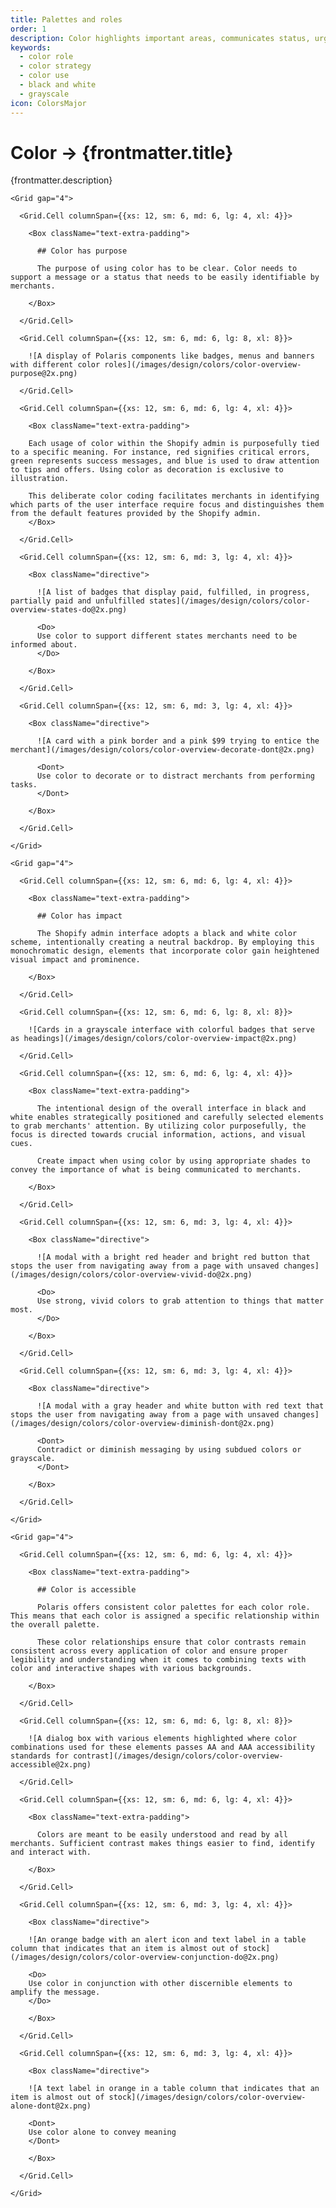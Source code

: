 ```yaml
---
title: Palettes and roles
order: 1
description: Color highlights important areas, communicates status, urgency, and directs attention.
keywords:
  - color role
  - color strategy
  - color use
  - black and white
  - grayscale
icon: ColorsMajor
---
```


# Color &rarr; {frontmatter.title}

<Lede>{frontmatter.description}</Lede>

<Subnav />
<Stack gap="8">

<Card>

    <Grid gap="4">

      <Grid.Cell columnSpan={{xs: 12, sm: 6, md: 6, lg: 4, xl: 4}}>

        <Box className="text-extra-padding">

          ## Color has purpose

          The purpose of using color has to be clear. Color needs to support a message or a status that needs to be easily identifiable by merchants.

        </Box>

      </Grid.Cell>

      <Grid.Cell columnSpan={{xs: 12, sm: 6, md: 6, lg: 8, xl: 8}}>

        ![A display of Polaris components like badges, menus and banners with different color roles](/images/design/colors/color-overview-purpose@2x.png)

      </Grid.Cell>

      <Grid.Cell columnSpan={{xs: 12, sm: 6, md: 6, lg: 4, xl: 4}}>

        <Box className="text-extra-padding">

        Each usage of color within the Shopify admin is purposefully tied to a specific meaning. For instance, red signifies critical errors, green represents success messages, and blue is used to draw attention to tips and offers. Using color as decoration is exclusive to illustration.

        This deliberate color coding facilitates merchants in identifying which parts of the user interface require focus and distinguishes them from the default features provided by the Shopify admin.
        </Box>

      </Grid.Cell>

      <Grid.Cell columnSpan={{xs: 12, sm: 6, md: 3, lg: 4, xl: 4}}>

        <Box className="directive">

          ![A list of badges that display paid, fulfilled, in progress, partially paid and unfulfilled states](/images/design/colors/color-overview-states-do@2x.png)

          <Do>
          Use color to support different states merchants need to be informed about.
          </Do>

        </Box>

      </Grid.Cell>

      <Grid.Cell columnSpan={{xs: 12, sm: 6, md: 3, lg: 4, xl: 4}}>

        <Box className="directive">

          ![A card with a pink border and a pink $99 trying to entice the merchant](/images/design/colors/color-overview-decorate-dont@2x.png)

          <Dont>
          Use color to decorate or to distract merchants from performing tasks.
          </Dont>

        </Box>

      </Grid.Cell>

    </Grid>

  </Card>

  <Card>

    <Grid gap="4">

      <Grid.Cell columnSpan={{xs: 12, sm: 6, md: 6, lg: 4, xl: 4}}>

        <Box className="text-extra-padding">

          ## Color has impact

          The Shopify admin interface adopts a black and white color scheme, intentionally creating a neutral backdrop. By employing this monochromatic design, elements that incorporate color gain heightened visual impact and prominence.

        </Box>

      </Grid.Cell>

      <Grid.Cell columnSpan={{xs: 12, sm: 6, md: 6, lg: 8, xl: 8}}>

        ![Cards in a grayscale interface with colorful badges that serve as headings](/images/design/colors/color-overview-impact@2x.png)

      </Grid.Cell>

      <Grid.Cell columnSpan={{xs: 12, sm: 6, md: 6, lg: 4, xl: 4}}>

        <Box className="text-extra-padding">

          The intentional design of the overall interface in black and white enables strategically positioned and carefully selected elements to grab merchants' attention. By utilizing color purposefully, the focus is directed towards crucial information, actions, and visual cues.

          Create impact when using color by using appropriate shades to convey the importance of what is being communicated to merchants.

        </Box>

      </Grid.Cell>

      <Grid.Cell columnSpan={{xs: 12, sm: 6, md: 3, lg: 4, xl: 4}}>

        <Box className="directive">

          ![A modal with a bright red header and bright red button that stops the user from navigating away from a page with unsaved changes](/images/design/colors/color-overview-vivid-do@2x.png)

          <Do>
          Use strong, vivid colors to grab attention to things that matter most.
          </Do>

        </Box>

      </Grid.Cell>

      <Grid.Cell columnSpan={{xs: 12, sm: 6, md: 3, lg: 4, xl: 4}}>

        <Box className="directive">

          ![A modal with a gray header and white button with red text that stops the user from navigating away from a page with unsaved changes](/images/design/colors/color-overview-diminish-dont@2x.png)

          <Dont>
          Contradict or diminish messaging by using subdued colors or grayscale.
          </Dont>

        </Box>

      </Grid.Cell>

    </Grid>

  </Card>

  <Card>

    <Grid gap="4">

      <Grid.Cell columnSpan={{xs: 12, sm: 6, md: 6, lg: 4, xl: 4}}>

        <Box className="text-extra-padding">

          ## Color is accessible

          Polaris offers consistent color palettes for each color role. This means that each color is assigned a specific relationship within the overall palette.

          These color relationships ensure that color contrasts remain consistent across every application of color and ensure proper legibility and understanding when it comes to combining texts with color and interactive shapes with various backgrounds.

        </Box>

      </Grid.Cell>

      <Grid.Cell columnSpan={{xs: 12, sm: 6, md: 6, lg: 8, xl: 8}}>

        ![A dialog box with various elements highlighted where color combinations used for these elements passes AA and AAA accessibility standards for contrast](/images/design/colors/color-overview-accessible@2x.png)

      </Grid.Cell>

      <Grid.Cell columnSpan={{xs: 12, sm: 6, md: 6, lg: 4, xl: 4}}>

        <Box className="text-extra-padding">

          Colors are meant to be easily understood and read by all merchants. Sufficient contrast makes things easier to find, identify and interact with.

        </Box>

      </Grid.Cell>

      <Grid.Cell columnSpan={{xs: 12, sm: 6, md: 3, lg: 4, xl: 4}}>

        <Box className="directive">

        ![An orange badge with an alert icon and text label in a table column that indicates that an item is almost out of stock](/images/design/colors/color-overview-conjunction-do@2x.png)

        <Do>
        Use color in conjunction with other discernible elements to amplify the message.
        </Do>

        </Box>

      </Grid.Cell>

      <Grid.Cell columnSpan={{xs: 12, sm: 6, md: 3, lg: 4, xl: 4}}>

        <Box className="directive">

        ![A text label in orange in a table column that indicates that an item is almost out of stock](/images/design/colors/color-overview-alone-dont@2x.png)

        <Dont>
        Use color alone to convey meaning
        </Dont>

        </Box>

      </Grid.Cell>

    </Grid>

  </Card>

</Stack>
